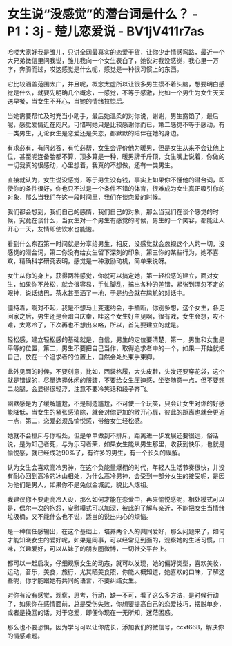 # 女生说“没感觉”的潜台词是什么？ - P1：3j - 楚儿恋爱说 - BV1jV411r7as

哈喽大家好我是雏儿，只讲全网最真实的恋爱干货，让你少走情感弯路，最近一个大兄弟微信里问我说，雏儿我向一个女生表白了，她说对我没感觉，我心里一万字，奔腾而过，哎这感觉是什么呢，感觉是一种很习惯上的东西。

它比较涵盖范围太广，并且呢，概念太虚所以让很多男生摸不着头脑，想要明白感觉是什么，就要先明确几个概念，一感觉，不等于感激，比如一个男生为女生天天送早餐，当女生不开心，当她的情绪拉惊后。

当她需要帮忙及时充当小助手，最后她温柔的对你说，谢谢，男生露馅了，最后呢，感觉爱情近在咫尺，可惜啊她只是比较感谢你而已，第二感觉不等于感动，有一类男生，无论女生是恋爱还是失恋，都默默的陪伴在她的身边。

有求必有，有问必答，有忙必帮，女生会评价他为暖男，但是女生从来不会让他上位，甚至呢连备胎都不算，顶多算是一种，暖男牌千斤顶，女生嘴上说着，你做的一切我真的很感动，心里想着，我真的不想做，还有一类男生。

直接就认为，女生说没感觉，等于男生没有钱，事实上如果你不懂他的潜台词，即使你的条件很好，你也只不过是一个条件不错的体育，很难成为女生真正吸引你的对象，那么当我们在这一段时间里，我们在谈恋爱的时候。

我们都会想到，我们自己的感情，我们自己的对象，那么当我们在谈个感觉的时候，究竟在谈什么，当女生对一个男生有感觉的时候，男生的一个笑容，都能让人开心一天，友情即使饮水也能饱。

看到什么东西第一时间就是分享给男生，相反，没感觉就会忽视这个人的一切，没感觉的潜台词，第二你没有给女生留下深刻的印象，第三你的某些行为，她不喜欢，精确科学研究表明，感觉是一种激励动机，简单来说呀。

女生从你的身上，获得两种感觉，你就可以搞定她，第一轻松感的建立，面对女生，如果你不放松，就会很容易，手忙脚乱，搞出各种的差错，紧张到漂忽不定的眼神，说话结巴，茶水甚至洒了一地，于是约会就在尴尬的对话中。

僵持着，啊对不起，我是不想马上变速约会，手插断，你别多想，这个女生，各走回家之后，男生还是会暗自庆幸，哇这个女生好主见啊，很有戏，女生会想，哎不难，太寒冷了，下次再也不想出来咯，所以，首先要建立的就是。

轻松感，建立轻松感的基础就是，自信，男生的定位要清楚，第一，男生和女生是平等的位置，第二，男生不要把自己当作，取得追求者中的一个，如果一开始就把自己，放在一个追求者的位置上，自然会处处束手束脚。

此外见面的时候，不要刻意，比如，西装格履，大头皮鞋，头发还要穿花袋，这个就是错误的，尽量选择休闲的服装，不要给女生压迫感，坐姿随意一点，但不要翘二龙腿，会显得很轻浮，注意不要冷笑话和段子齐飞。

幽默感是为了缓解尴尬，不是制造尴尬，不可使一个玩笑，只会让女生对你的好感能降低，当女生的紧张感消除，就会对你更加的敞开心扉，彼此的距离也就会更近一点，第二，恋爱必须品愉悦感，带给女生轻松感。

她就不会排斥与你相处，但是单单做到不排斥，距离进一步发展还要很远，俗话说，是为知己者死，与为乐习者荣，如果女生能从男生那里，收获到快乐，也就是愉悦感，就已经成功90%了，有许多的男生，有一个长久的误解。

认为女生会喜欢高冷男神，在这个负能量爆棚的时代，年轻人生活节奏很快，并没有耐心回到高冷的冰山相处，为什么高冷男神，会受到一部分女生的接受呢，是因为他们是男人，如果你不是兔似金城武，貌比人炼祖。

我建议你不要走高冷人设，那么如何才能在恋爱中，再来愉悦感呢，相处模式可以是，偶尔一次的抱怨，安慰模式可以加深，彼此的了解与亲近，不能把女生当情绪垃圾桶，又不能什么也不说，适当的说出内心的烦恼。

是一种信任感输出，在这个基础上，培养两个人的共同爱好，那么问题来了，如何才能知晓女生的爱好呢，如果是同事，可以经常见到面的，观察她的生活习惯，口味，兴趣爱好，可以从妹子的朋友圈微博，一切社交平台上。

都可以一起启发，仔细观察女生的动态，就可以发现，她的偏好类型，喜欢美妆，运动，音乐，美食，旅行，尤其晒美食照，你能大概知道，她喜欢的口味，了解这些呢，你才能跟她有共同的语言，不要纠结女生。

对你有没有感觉，观察，思考，行动，缺一不可，看了这么多方法，是时候行动了，如果你在感情面前，总是受伤失败，你想要提高自己的恋爱技巧，摆脱单身，或者是挽回的话，对于恋爱，即便你现在一无所知，迷茫困惑。

那么也不要恐惧，因为学习可以让你成长，添加我们的微信号，ccxt668，解决你的情感难题。